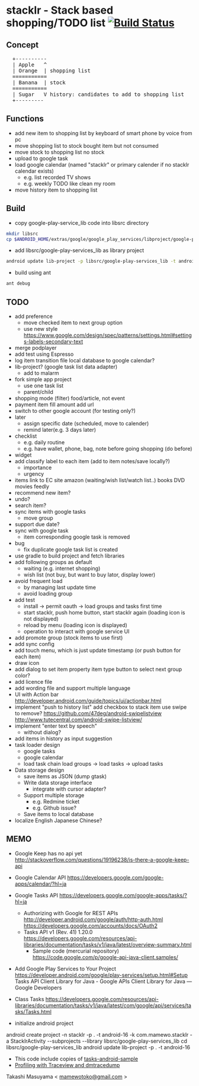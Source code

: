 stacklr - Stack based shopping/TODO list [![Build Status](https://travis-ci.org/mamewotoko/stacklr.svg?branch=master)](https://travis-ci.org/mamewotoko/stacklr)
========================================
Concept
-------
<pre>
  +----------
  | Apple   ^
  | Orange  | shopping list
  =========== 
  | Banana  | stock
  ===========
  | Sugar   V history: candidates to add to shopping list 
  +---------
</pre>

Functions
---------
* add new item to shopping list
   by keyboard of smart phone
   by voice
   from pc
* move shopping list to stock
   bought item but not consumed
* move stock to shopping list
   no stock
* upload to google task
* load google calendar (named "stacklr" or primary calender if no stacklr calendar exists)
  * e.g. list recorded TV shows
  * e.g. weekly TODO like clean my room
* move history item to shopping list

Build
-----
* copy google-play-service_lib code into libsrc directory
```bash
mkdir libsrc
cp $ANDROID_HOME/extras/google/google_play_services/libproject/google-play-services_lib libsrc/
```
* add libsrc/google-play-services_lib as library project
```bash
android update lib-project -p libsrc/google-play-services_lib -t android-16
```
* build using ant
```bash
ant debug
```

TODO
-----
* add preference
  * move checked item to next group option
  * use new style
    https://www.google.com/design/spec/patterns/settings.html#settings-labels-secondary-text 
* merge podplayer
* add test using Espresso
* log item transition
  file
  local database
  to google calendar?
* lib-project? (google task list data adapter)
  * add to malarm
* fork simple app project
  * use one task list
  * parent/child 
* shopping mode (filter)
  food/article, not event
* payment item
  fill amount
  add url
* switch to other google account (for testing only?)
* later
  * assign specific date (scheduled, move to calender)
  * remind later(e.g. 3 days later)
* checklist
  * e.g. daily routine
  * e.g. have wallet, phone, bag, note before going shopping (do before)
* widget
* add classify label to each item (add to item notes/save locally?)
  * importance
  * urgency
* items link to EC site
  amazon (waiting/wish list/watch list..)
    books
    DVD
  movies
  feedly
* recommend new item?
* undo?
* search item?
* sync items with google tasks
  * move group
* support due date?
* sync with google task
  * item corresponding google task is removed
* bug
  * fix duplicate google task list is created
* use gradle to build project and fetch libraries
* add following groups as default
   * waiting (e.g. internet shopping)
   * wish list (not buy, but want to buy lator, display lower)
* avoid frequent load
   * by managing last update time
   * avoid loading group
* add test
   * install -> permit oauth -> load groups and tasks first time
   * start stacklr, push home button, start stacklr again (loading icon is not displayed)
   * reload by menu (loading icon is displayed)
   * operation to interact with google service UI
* add promote group (stock items to use first)
* add sync config
* add touch menu, which is just update timestamp (or push button for each item)
* draw icon
* add dialog to set item property
   item type
   button to select next group
   color?
* add licence file
* add wording file and support multiple language
* UI with Action bar
  http://developer.android.com/guide/topics/ui/actionbar.html
* implement "push to history list"
    add checkbox to stack item
    use swipe to remove?
      https://github.com/47deg/android-swipelistview
      http://www.tutecentral.com/android-swipe-listview/
* implement "enter text by speech"
  * without dialog?
* add items in history as input suggestion
* task loader design
  * google tasks
  * google calendar
  * load task chain
      load groups -> load tasks -> upload tasks
* Data storage design
  * save items as JSON (dump gtask)
  * Write data storage interface
    * integrate with cursor adapter?
  * Support multiple storage
    * e.g. Redmine ticket
    * e.g. Github issue?
  * Save items to local database
* localize
   English
   Japanese
   Chinese?

MEMO
----
* Google Keep has no api yet
  http://stackoverflow.com/questions/19196238/is-there-a-google-keep-api
* Google Calendar API
  https://developers.google.com/google-apps/calendar/?hl=ja
* Google Tasks API
  https://developers.google.com/google-apps/tasks/?hl=ja
  - Authorizing with Google for REST APIs
    http://developer.android.com/google/auth/http-auth.html
  https://developers.google.com/accounts/docs/OAuth2
  - Tasks API v1 (Rev. 41) 1.20.0
    https://developers.google.com/resources/api-libraries/documentation/tasks/v1/java/latest/overview-summary.html
    - Sample code (mercurial repository)
      https://code.google.com/p/google-api-java-client.samples/

* Add Google Play Services to Your Project
  https://developer.android.com/google/play-services/setup.html#Setup
Tasks API Client Library for Java - Google APIs Client Library for Java — Google Developers
* Class Tasks
https://developers.google.com/resources/api-libraries/documentation/tasks/v1/java/latest/com/google/api/services/tasks/Tasks.html

* initialize android project

android create project -n stacklr -p . -t android-16 -k com.mamewo.stacklr -a StacklrActivity --subprojects --library libsrc/google-play-services_lib
cd libsrc/google-play-services_lib
android update lib-project -p . -t android-16
* This code include copies of [tasks-android-sample](https://code.google.com/p/google-api-java-client.samples/)
* [Profiling with Traceview and dmtracedump](http://developer.android.com/intl/ja/tools/debugging/debugging-tracing.html)

Takashi Masuyama < mamewotoko@gmail.com >
